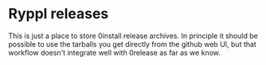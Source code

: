 # Ryppl releases

This is just a place to store 0install release archives.  In principle
it should be possible to use the tarballs you get directly from the
github web UI, but that workflow doesn't integrate well with 0release
as far as we know.
